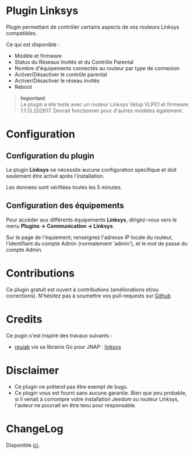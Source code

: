 # Plugin Linksys

Plugin permettant de contrôler certains aspects de vos routeurs Linksys compatibles.

Ce qui est disponible :
- Modèle et firmware
- Status du Réseaux Invités et du Contrôle Parental
- Nombre d'équipements connectés au routeur par type de connexion
- Activer/Désactiver le contrôle parental
- Activer/Désactiver le réseau invités
- Reboot

>**Important**      
>Le plugin a été testé avec un routeur Linksys Velop VLP01 et firmware 1.1.13.202617. Devrait fonctionner pour d'autres modèles également.

# Configuration

## Configuration du plugin

Le plugin **Linksys** ne nécessite aucune configuration spécifique et doit seulement être activé après l'installation.

Les données sont vérifiées toutes les 5 minutes.

## Configuration des équipements

Pour accéder aux différents équipements **Linksys**, dirigez-vous vers le menu **Plugins → Communication → Linksys**.

Sur la page de l'équiement; renseignez l'adresse IP locale du routeur, l'identifiant du compte Admin (normalement 'admin'), et le mot de passe du compte Admin.

# Contributions

Ce plugin gratuit est ouvert à contributions (améliorations et/ou corrections). N'hésitez pas à soumettre vos pull-requests sur <a href="https://github.com/hugoKs3/plugin-linksys" target="_blank">Github</a>

# Credits

Ce pugin s'est inspiré des travaux suivants :

-   [reujab](https://github.com/reujab)  via sa librairie Go pour JNAP :  [linksys](https://github.com/reujab/linksys)

# Disclaimer

-   Ce plugin ne prétend pas être exempt de bugs.
-   Ce plugin vous est fourni sans aucune garantie. Bien que peu probable, si il venait à corrompre votre installation Jeedom ou routeur Linksys, l'auteur ne pourrait en être tenu pour responsable.

# ChangeLog
Disponible [ici](./changelog.html).
